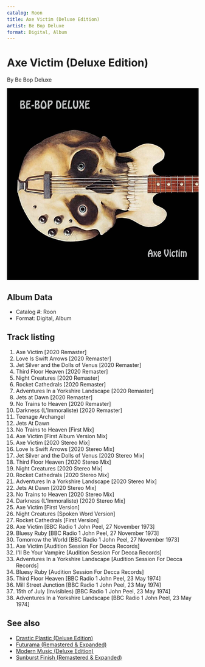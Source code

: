 ```yaml
---
catalog: Roon
title: Axe Victim (Deluxe Edition)
artist: Be Bop Deluxe
format: Digital, Album
---
```


# Axe Victim (Deluxe Edition)

By Be Bop Deluxe

![](../../assets/albumcovers/Be_Bop_Deluxe-Axe_Victim_Deluxe_Edition.png)

## Album Data

- Catalog #: Roon
- Format: Digital, Album


## Track listing


1. Axe Victim [2020 Remaster]
2. Love Is Swift Arrows [2020 Remaster]
3. Jet Silver and the Dolls of Venus [2020 Remaster]
4. Third Floor Heaven [2020 Remaster]
5. Night Creatures [2020 Remaster]
6. Rocket Cathedrals [2020 Remaster]
7. Adventures In a Yorkshire Landscape [2020 Remaster]
8. Jets at Dawn [2020 Remaster]
9. No Trains to Heaven [2020 Remaster]
10. Darkness (L'Immoraliste) [2020 Remaster]
11. Teenage Archangel
12. Jets At Dawn
13. No Trains to Heaven [First Mix]
14. Axe Victim [First Album Version Mix]
15. Axe Victim [2020 Stereo Mix]
16. Love Is Swift Arrows [2020 Stereo Mix]
17. Jet Silver and the Dolls of Venus [2020 Stereo Mix]
18. Third Floor Heaven [2020 Stereo Mix]
19. Night Creatures [2020 Stereo Mix]
20. Rocket Cathedrals [2020 Stereo Mix]
21. Adventures In a Yorkshire Landscape [2020 Stereo Mix]
22. Jets At Dawn [2020 Stereo Mix]
23. No Trains to Heaven [2020 Stereo Mix]
24. Darkness (L'Immoraliste) [2020 Stereo Mix]
25. Axe Victim [First Version]
26. Night Creatures [Spoken Word Version]
27. Rocket Cathedrals [First Version]
28. Axe Victim [BBC Radio 1 John Peel, 27 November 1973]
29. Bluesy Ruby [BBC Radio 1 John Peel, 27 November 1973]
30. Tomorrow the World [BBC Radio 1 John Peel, 27 November 1973]
31. Axe Victim [Audition Session For Decca Records]
32. I'll Be Your Vampire [Audition Session For Decca Records]
33. Adventures In a Yorkshire Landscape [Audition Session For Decca Records]
34. Bluesy Ruby [Audition Session For Decca Records]
35. Third Floor Heaven [BBC Radio 1 John Peel, 23 May 1974]
36. Mill Street Junction [BBC Radio 1 John Peel, 23 May 1974]
37. 15th of July (Invisibles) [BBC Radio 1 John Peel, 23 May 1974]
38. Adventures In a Yorkshire Landscape [BBC Radio 1 John Peel, 23 May 1974]


## See also

- [Drastic Plastic (Deluxe Edition)](Drastic_Plastic_Deluxe_Edition.md)
- [Futurama (Remastered & Expanded)](Futurama_Remastered_and_Expanded.md)
- [Modern Music (Deluxe Edition)](Modern_Music_Deluxe_Edition.md)
- [Sunburst Finish (Remastered & Expanded)](Sunburst_Finish_Remastered_and_Expanded.md)
